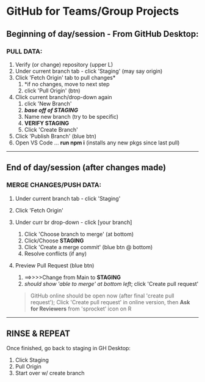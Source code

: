 # GitHub for Teams/Group Projects

## Beginning of day/session - From GitHub Desktop:

### PULL DATA:

1. Verify (or change) repository (upper L)
2. Under current branch tab - click 'Staging' (may say origin)
3. Click 'Fetch Origin' tab to pull changes* 
   1. *if no changes, move to next step
   2. click 'Pull Origin' (btn)
4. Click current branch/drop-down again
   1. click 'New Branch'
   2. ***base off of STAGING***
   3. Name new branch (try to be specific)
   4. **VERIFY STAGING**
   5. Click 'Create Branch'
5. Click 'Publish Branch' (blue btn)
6. Open VS Code ... **run npm i** (installs any new pkgs since last pull)

_______________________________

## End of day/session (after changes made)

### MERGE CHANGES/PUSH DATA:

1. Under current branch tab - click 'Staging'
2. Click 'Fetch Origin'
3. Under curr br drop-down - click [your branch]
   1. Click 'Choose branch to merge' (at bottom)
   2. Click/Choose **STAGING**
   3. Click 'Create a merge commit' (blue btn @ bottom)
   4. Resolve conflicts (if any)
4. Preview Pull Request (blue btn)
   1. ==>>>>Change from Main to **STAGING** 
   2. *should show 'able to merge' at bottom left*; click 'Create pull request'

   >    GitHub online should be open now (after final 'create pull request'); Click 'Create pull request' in online version, then **Ask for Reviewers** from 'sprocket' icon on R

_______________________________

## RINSE & REPEAT

Once finished, go back to staging in GH Desktop:

1. Click Staging
2. Pull Origin
3. Start over w/ create branch